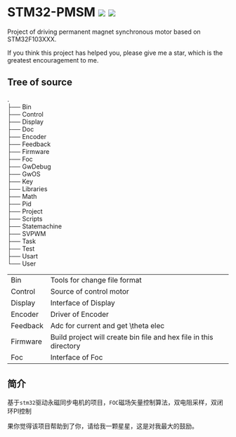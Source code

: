 # STM32-PMSM ![](./QPano3/Resources/bt428.svg) ![](./QPano3/Resources/plug.svg)
Project of driving permanent magnet synchronous motor based on STM32F103XXX.

If you think this project has helped you, please give me a star, which is the greatest encouragement to me.

## Tree of source
.  
├── Bin  
├── Control  
├── Display  
├── Doc  
├── Encoder  
├── Feedback  
├── Firmware  
├── Foc  
├── GwDebug  
├── GwOS  
├── Key  
├── Libraries  
├── Math  
├── Pid  
├── Project  
├── Scripts  
├── Statemachine  
├── SVPWM  
├── Task  
├── Test  
├── Usart  
└── User  

|||
|---|---|
|Bin| Tools for change file format |
|Control| Source of control motor |
|Display| Interface of Display |
|Encoder| Driver of Encoder |
|Feedback|Adc for current and get \theta elec |
|Firmware|Build project will create bin file and hex file in this directory|
|Foc| Interface of Foc |


## 简介
基于`stm32`驱动永磁同步电机的项目，`FOC`磁场矢量控制算法，双电阻采样，双闭环PI控制

果你觉得该项目帮助到了你，请给我一颗星星，这是对我最大的鼓励。
